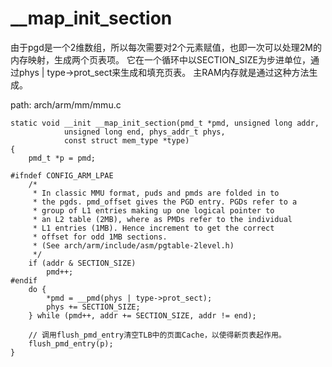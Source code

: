 __map_init_section
========================================

由于pgd是一个2维数组，所以每次需要对2个元素赋值，也即一次可以处理2M的内存映射，生成两个页表项。
它在一个循环中以SECTION_SIZE为步进单位，通过phys | type->prot_sect来生成和填充页表。
主RAM内存就是通过这种方法生成。

path: arch/arm/mm/mmu.c
```
static void __init __map_init_section(pmd_t *pmd, unsigned long addr,
            unsigned long end, phys_addr_t phys,
            const struct mem_type *type)
{
    pmd_t *p = pmd;

#ifndef CONFIG_ARM_LPAE
    /*
     * In classic MMU format, puds and pmds are folded in to
     * the pgds. pmd_offset gives the PGD entry. PGDs refer to a
     * group of L1 entries making up one logical pointer to
     * an L2 table (2MB), where as PMDs refer to the individual
     * L1 entries (1MB). Hence increment to get the correct
     * offset for odd 1MB sections.
     * (See arch/arm/include/asm/pgtable-2level.h)
     */
    if (addr & SECTION_SIZE)
        pmd++;
#endif
    do {
        *pmd = __pmd(phys | type->prot_sect);
        phys += SECTION_SIZE;
    } while (pmd++, addr += SECTION_SIZE, addr != end);

    // 调用flush_pmd_entry清空TLB中的页面Cache，以使得新页表起作用。
    flush_pmd_entry(p);
}
```